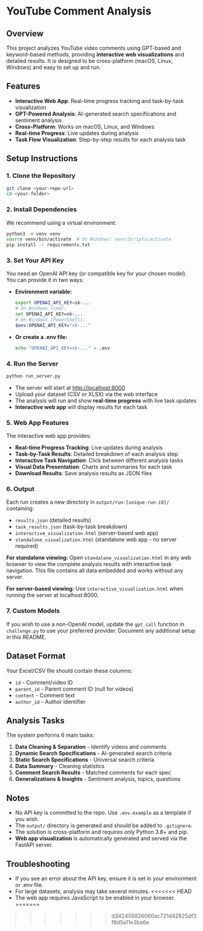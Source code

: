 # YouTube Comment Analysis 

## Overview

This project analyzes YouTube video comments using GPT-based and keyword-based methods, providing **interactive web visualizations** and detailed results. It is designed to be cross-platform (macOS, Linux, Windows) and easy to set up and run.

## Features

- **Interactive Web App**: Real-time progress tracking and task-by-task visualization
- **GPT-Powered Analysis**: AI-generated search specifications and sentiment analysis
- **Cross-Platform**: Works on macOS, Linux, and Windows
- **Real-time Progress**: Live updates during analysis
- **Task Flow Visualization**: Step-by-step results for each analysis task

## Setup Instructions

### 1. Clone the Repository
```bash
git clone <your-repo-url>
cd <your-folder>
```

### 2. Install Dependencies

We recommend using a virtual environment:
```bash
python3 -m venv venv
source venv/bin/activate  # On Windows: venv\Scripts\activate
pip install -r requirements.txt
```

### 3. Set Your API Key

You need an OpenAI API key (or compatible key for your chosen model). You can provide it in two ways:

- **Environment variable:**
  ```bash
  export OPENAI_API_KEY=sk-...
  # On Windows (cmd):
  set OPENAI_API_KEY=sk-...
  # On Windows (PowerShell):
  $env:OPENAI_API_KEY="sk-..."
  ```
- **Or create a .env file:**
  ```bash
  echo "OPENAI_API_KEY=sk-..." > .env
  ```

### 4. Run the Server

```bash
python run_server.py
```

- The server will start at [http://localhost:8000](http://localhost:8000)
- Upload your dataset (CSV or XLSX) via the web interface
- The analysis will run and show **real-time progress** with live task updates
- **Interactive web app** will display results for each task

### 5. Web App Features

The interactive web app provides:
- **Real-time Progress Tracking**: Live updates during analysis
- **Task-by-Task Results**: Detailed breakdown of each analysis step
- **Interactive Task Navigation**: Click between different analysis tasks
- **Visual Data Presentation**: Charts and summaries for each task
- **Download Results**: Save analysis results as JSON files

### 6. Output

Each run creates a new directory in `output/run-[unique-run-id]/` containing:
- `results.json` (detailed results)
- `task_results.json` (task-by-task breakdown)
- `interactive_visualization.html` (server-based web app)
- `standalone_visualization.html` (standalone web app - no server required)

**For standalone viewing:** Open `standalone_visualization.html` in any web browser to view the complete analysis results with interactive task navigation. This file contains all data embedded and works without any server.

**For server-based viewing:** Use `interactive_visualization.html` when running the server at localhost:8000.

### 7. Custom Models

If you wish to use a non-OpenAI model, update the `gpt_call` function in `challenge.py` to use your preferred provider. Document any additional setup in this README.

## Dataset Format

Your Excel/CSV file should contain these columns:
- `id` - Comment/video ID
- `parent_id` - Parent comment ID (null for videos)
- `content` - Comment text
- `author_id` - Author identifier

## Analysis Tasks

The system performs 6 main tasks:
1. **Data Cleaning & Separation** - Identify videos and comments
2. **Dynamic Search Specifications** - AI-generated search criteria
3. **Static Search Specifications** - Universal search criteria
4. **Data Summary** - Cleaning statistics
5. **Comment Search Results** - Matched comments for each spec
6. **Generalizations & Insights** - Sentiment analysis, topics, questions

## Notes
- No API key is committed to the repo. Use `.env.example` as a template if you wish.
- The `output/` directory is generated and should be added to `.gitignore`.
- The solution is cross-platform and requires only Python 3.8+ and pip.
- **Web app visualization** is automatically generated and served via the FastAPI server.

## Troubleshooting
- If you see an error about the API key, ensure it is set in your environment or .env file.
- For large datasets, analysis may take several minutes.
<<<<<<< HEAD
- The web app requires JavaScript to be enabled in your browser.
=======
>>>>>>> d342456826060ac721d42825df3f8d5a11e3ba6e
